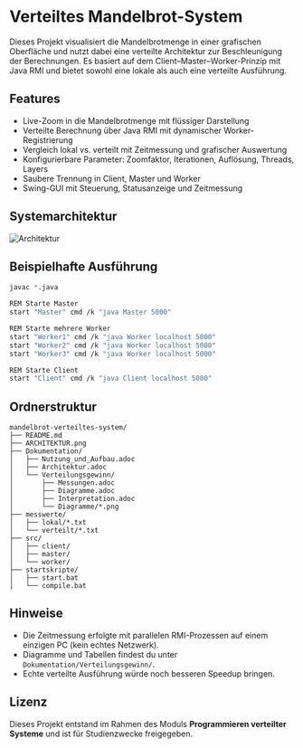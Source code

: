 # Verteiltes Mandelbrot-System

Dieses Projekt visualisiert die Mandelbrotmenge in einer grafischen Oberfläche und nutzt dabei eine verteilte Architektur zur Beschleunigung der Berechnungen. Es basiert auf dem Client–Master–Worker-Prinzip mit Java RMI und bietet sowohl eine lokale als auch eine verteilte Ausführung.

## Features

- Live-Zoom in die Mandelbrotmenge mit flüssiger Darstellung
- Verteilte Berechnung über Java RMI mit dynamischer Worker-Registrierung
- Vergleich lokal vs. verteilt mit Zeitmessung und grafischer Auswertung
- Konfigurierbare Parameter: Zoomfaktor, Iterationen, Auflösung, Threads, Layers
- Saubere Trennung in Client, Master und Worker
- Swing-GUI mit Steuerung, Statusanzeige und Zeitmessung

## Systemarchitektur

![Architektur](ARCHITEKTUR.png)

## Beispielhafte Ausführung

```bash
javac *.java

REM Starte Master
start "Master" cmd /k "java Master 5000"

REM Starte mehrere Worker
start "Worker1" cmd /k "java Worker localhost 5000"
start "Worker2" cmd /k "java Worker localhost 5000"
start "Worker3" cmd /k "java Worker localhost 5000"

REM Starte Client
start "Client" cmd /k "java Client localhost 5000"
```

## Ordnerstruktur

```
mandelbrot-verteiltes-system/
├── README.md
├── ARCHITEKTUR.png
├── Dokumentation/
│   ├── Nutzung_und_Aufbau.adoc
│   ├── Architektur.adoc
│   └── Verteilungsgewinn/
│       ├── Messungen.adoc
│       ├── Diagramme.adoc
│       ├── Interpretation.adoc
│       └── Diagramme/*.png
├── messwerte/
│   ├── lokal/*.txt
│   └── verteilt/*.txt
├── src/
│   ├── client/
│   ├── master/
│   └── worker/
├── startskripte/
│   ├── start.bat
│   └── compile.bat
```

## Hinweise

- Die Zeitmessung erfolgte mit parallelen RMI-Prozessen auf einem einzigen PC (kein echtes Netzwerk).
- Diagramme und Tabellen findest du unter `Dokumentation/Verteilungsgewinn/`.
- Echte verteilte Ausführung würde noch besseren Speedup bringen.

## Lizenz

Dieses Projekt entstand im Rahmen des Moduls **Programmieren verteilter Systeme** und ist für Studienzwecke freigegeben.
